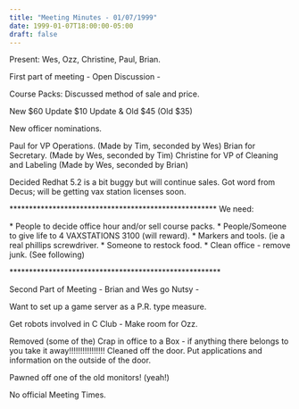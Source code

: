 ```yaml
---
title: "Meeting Minutes - 01/07/1999"
date: 1999-01-07T18:00:00-05:00
draft: false
---
```


Present: Wes, Ozz, Christine, Paul, Brian. </p><p>
</p><p>
First part of meeting  - Open Discussion -  </p><p>
</p><p>
Course Packs: 	Discussed method of sale and price. </p><p>
	New 		$60 	Update	 	$10 	Update & Old	$45 (Old $35) </p><p>
New officer nominations. </p><p>
Paul for VP Operations. (Made by Tim, seconded by Wes) Brian for Secretary.  (Made by Wes, seconded by Tim) Christine for VP of Cleaning and Labeling (Made by Wes, seconded by Brian) </p><p>
</p><p>
Decided Redhat 5.2 is a bit buggy but will continue sales. Got word from Decus; will be getting vax station licenses soon. </p><p>
***************************************************** We need: </p><p>
* People to decide office hour and/or sell course packs. * People/Someone to give life to 4 VAXSTATIONS 3100 (will reward). * Markers and tools. (ie a real phillips screwdriver. * Someone to restock food. * Clean office  - remove junk. (See following) </p><p>
****************************************************** </p><p>
</p><p>
Second Part of Meeting - Brian and Wes go Nutsy -  </p><p>
</p><p>
Want to set up a game server as a P.R. type measure.   </p><p>
Get robots involved in C Club - Make room for Ozz. </p><p>
</p><p>
Removed (some of the) Crap in office to a Box - if anything there belongs to you take it away!!!!!!!!!!!!!!!!  Cleaned off the door. Put applications and information on the outside of the door. </p><p>
</p><p>
</p><p>
Pawned off one of the old monitors! (yeah!) </p><p>
</p><p>
No official Meeting Times. </p><p>
</p><p>
</p>
